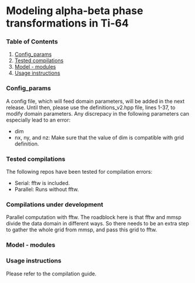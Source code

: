 # Modeling alpha-beta phase transformations in Ti-64

### Table of Contents  
1. [Config_params]()
2. [Tested compilations]()
3. [Model - modules]()
4. [Usage instructions]()

### Config_params

A config file, which will feed domain parameters, will be added in the next release. Until then, please use the definitions_v2.hpp file, lines 1-37, to modify domain parameters. Any discrepacy in the following parameters can especially lead to an error:

* dim
* nx, ny, and nz: Make sure that the value of dim is compatible with grid definition.

### Tested compilations

The following repos have been tested for compilation errors:

* Serial: fftw is included.
* Parallel: Runs without fftw. 


### Compilations under development

Parallel computation with fftw. The roadblock here is that fftw and mmsp divide the data domain in different ways. So there needs to be an extra step to gather the whole grid from mmsp, and pass this grid to fftw.


### Model - modules


### Usage instructions

Please refer to the compilation guide. 
